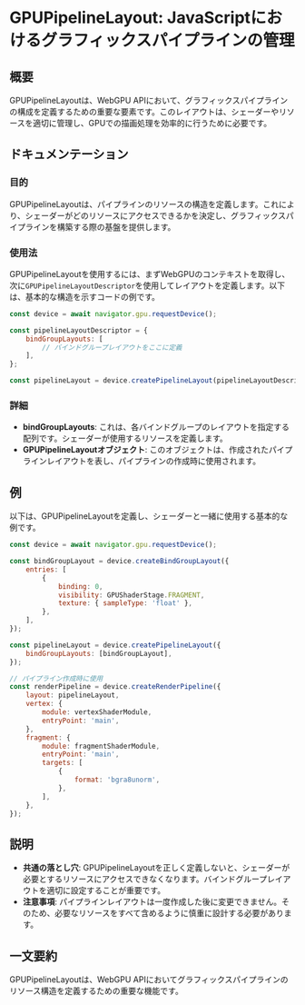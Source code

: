 <!--
Meta Description: # GPUPipelineLayout: JavaScriptにおけるグラフィックスパイプラインの管理 ## 概要 GPUPipelineLayoutは、WebGPU APIにおいて、グラフィックスパイプラインの構成を定義するための重要な要素です。このレイアウトは、シェーダーやリソースを適切に管理し...
Meta Keywords: const, device, gpupipelinelayoutは, bindgrouplayouts, pipelinelayout
-->

# GPUPipelineLayout: JavaScriptにおけるグラフィックスパイプラインの管理

## 概要
GPUPipelineLayoutは、WebGPU APIにおいて、グラフィックスパイプラインの構成を定義するための重要な要素です。このレイアウトは、シェーダーやリソースを適切に管理し、GPUでの描画処理を効率的に行うために必要です。

## ドキュメンテーション
### 目的
GPUPipelineLayoutは、パイプラインのリソースの構造を定義します。これにより、シェーダーがどのリソースにアクセスできるかを決定し、グラフィックスパイプラインを構築する際の基盤を提供します。

### 使用法
GPUPipelineLayoutを使用するには、まずWebGPUのコンテキストを取得し、次に`GPUPipelineLayoutDescriptor`を使用してレイアウトを定義します。以下は、基本的な構造を示すコードの例です。

```javascript
const device = await navigator.gpu.requestDevice();

const pipelineLayoutDescriptor = {
    bindGroupLayouts: [
        // バインドグループレイアウトをここに定義
    ],
};

const pipelineLayout = device.createPipelineLayout(pipelineLayoutDescriptor);
```

### 詳細
- **bindGroupLayouts**: これは、各バインドグループのレイアウトを指定する配列です。シェーダーが使用するリソースを定義します。
- **GPUPipelineLayoutオブジェクト**: このオブジェクトは、作成されたパイプラインレイアウトを表し、パイプラインの作成時に使用されます。

## 例
以下は、GPUPipelineLayoutを定義し、シェーダーと一緒に使用する基本的な例です。

```javascript
const device = await navigator.gpu.requestDevice();

const bindGroupLayout = device.createBindGroupLayout({
    entries: [
        {
            binding: 0,
            visibility: GPUShaderStage.FRAGMENT,
            texture: { sampleType: 'float' },
        },
    ],
});

const pipelineLayout = device.createPipelineLayout({
    bindGroupLayouts: [bindGroupLayout],
});

// パイプライン作成時に使用
const renderPipeline = device.createRenderPipeline({
    layout: pipelineLayout,
    vertex: {
        module: vertexShaderModule,
        entryPoint: 'main',
    },
    fragment: {
        module: fragmentShaderModule,
        entryPoint: 'main',
        targets: [
            {
                format: 'bgra8unorm',
            },
        ],
    },
});
```

## 説明
- **共通の落とし穴**: GPUPipelineLayoutを正しく定義しないと、シェーダーが必要とするリソースにアクセスできなくなります。バインドグループレイアウトを適切に設定することが重要です。
- **注意事項**: パイプラインレイアウトは一度作成した後に変更できません。そのため、必要なリソースをすべて含めるように慎重に設計する必要があります。

## 一文要約
GPUPipelineLayoutは、WebGPU APIにおいてグラフィックスパイプラインのリソース構造を定義するための重要な機能です。